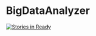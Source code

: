# BigDataAnalyzer
[![Stories in Ready](https://badge.waffle.io/akosk/BigDataAnalyzer.svg?label=ready&title=Ready)](http://waffle.io/akosk/BigDataAnalyzer)
